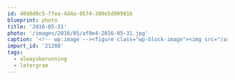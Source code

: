 ```yaml
---
id: 40d8d0c5-ffea-4d4a-9574-380e5d90981b
blueprint: photo
title: '2016-05-31'
photo: '/images/2016/05/af8e4-2016-05-31.jpg'
caption: '<!-- wp:image --><figure class="wp-block-image"><img src="/assets/images/2016/05/af8e4-2016-05-31.jpg" /></figure><!-- /wp:image --><!-- wp:paragraph --><p>#alwaysberunning (Except when it''s a rest day. Today is a rest day) #latergram</p><!-- /wp:paragraph -->'
import_id: '21288'
tags:
  - alwaysberunning
  - latergram
---
```

